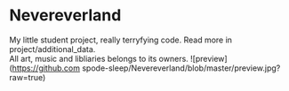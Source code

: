 # Nevereverland
My little student project, really terryfying code. Read more in project/additional_data.  
All art, music and libliaries belongs to its owners. 
![preview](https://github.com spode-sleep/Nevereverland/blob/master/preview.jpg?raw=true)
